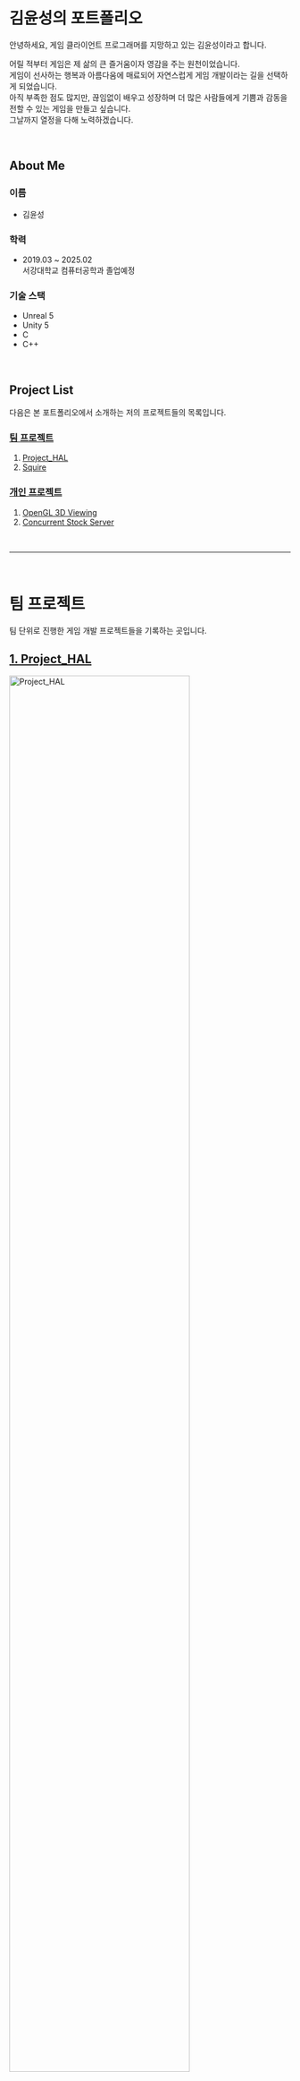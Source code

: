 # 김윤성의 포트폴리오
안녕하세요, 게임 클라이언트 프로그래머를 지망하고 있는 김윤성이라고 합니다.   

어릴 적부터 게임은 제 삶의 큰 즐거움이자 영감을 주는 원천이었습니다.   
게임이 선사하는 행복과 아름다움에 매료되어 자연스럽게 게임 개발이라는 길을 선택하게 되었습니다.   
아직 부족한 점도 많지만, 끊임없이 배우고 성장하며 더 많은 사람들에게 기쁨과 감동을 전할 수 있는 게임을 만들고 싶습니다.    
그날까지 열정을 다해 노력하겠습니다.   

<br>

## About Me
### 이름  
  - 김윤성   
  
### 학력   
  - 2019.03 ~ 2025.02   
  서강대학교 컴퓨터공학과 졸업예정   
  
### 기술 스택 
- Unreal 5   
- Unity 5   
- C   
- C++

<br>

## Project List
다음은 본 포트폴리오에서 소개하는 저의 프로젝트들의 목록입니다.
### [팀 프로젝트](#팀-프로젝트)
1. [Project_HAL](#1-project_hal)
2. [Squire](#2-squire)   
### [개인 프로젝트](#개인-프로젝트)
1. [OpenGL 3D Viewing](#1-opengl-3d-viewing)
2. [Concurrent Stock Server](#2-concurrent-stock-server)   
  
<br>

---

<br>

# 팀 프로젝트
팀 단위로 진행한 게임 개발 프로젝트들을 기록하는 곳입니다.   
## [1. Project_HAL](#project-list)  
<img src="images/Project_HAL.png" alt="Project_HAL" width="80%">

- **설명**:   
  Unity Game Engine을 이용하여 제작한 간단한 탑뷰 솔로플레이 2D 게임입니다.
- **개발 환경 및 언어**:   
  Unity 2022.3.21f, C#
- **주요 기능 및 이미지**:
  - 캐릭터 이동 및 캔슬   
  <img src="Project%20HAL/images/features1.gif" alt="Project_HAL 이미지1" width="50%">
  
  - 상호작용   
  <img src="Project%20HAL/images/features2.gif" alt="Project_HAL 이미지2" width="50%">
  
  - 아이템 습득, 폐기 및 이동   
  <img src="Project%20HAL/images/features3.gif" alt="Project_HAL 이미지3" width="50%">

- **More**:   
  - 이 프로젝트에 대해 더 자세한 내용은 [여기](https://github.com/pwdab/Portfolio/tree/main/Project%20HAL)에서 보실 수 있습니다.   
  - 이 프로젝트에 대한 데모 영상은 아래의 유튜브 썸네일을 클릭해 보실 수 있습니다. 
    [![Project_HAL Demo 영상](https://img.youtube.com/vi/RwQ4D90kwPk/0.jpg)](https://www.youtube.com/watch?v=RwQ4D90kwPk)


## [2. Squire](#project-list)     
<img src="images/Squire.png" alt="Squire" width="40%">

- **설명**:   
  Unreal Game Engine을 이용하여 제작한 네트워크 기반의 3D 멀티플레이 게임입니다.
- **개발 환경 및 언어**:   
  Unreal 5.2.1, C++, Blueprint
- **주요 기능 및 이미지**:
  - 게임 Session 생성 및 참가   
    <img src="Squire/images/features1.gif" alt="Squire 이미지1" width="50%">
    
  - 캐릭터 시선 처리   
    <img src="Squire/images/features2.gif" alt="Squire 이미지1" width="50%">
    
  - 게임 흐름 제어와 데이터 동기화   
    <img src="Squire/images/features3.gif" alt="Squire 이미지1" width="50%">

- **More**:   
  - 이 프로젝트에 대해 더 자세한 내용은 [여기](https://github.com/pwdab/Portfolio/tree/main/Squire)에서 보실 수 있습니다.   
  - 이 프로젝트에 대한 데모 영상은 아래의 유튜브 썸네일을 클릭해 보실 수 있습니다. 
    [![Squire 테스트 영상](https://img.youtube.com/vi/AIy8zwr5r8M/0.jpg)](https://www.youtube.com/watch?v=AIy8zwr5r8M)

<br>

---

<br>

# 개인 프로젝트   
수업을 듣거나 이론을 공부하며 진행한 개인 프로젝트들을 기록하는 곳입니다.   
## [1. OpenGL 3D Viewing](#project-list)  
<img src="images/OpenGL_3D_Viewing.png" alt="OpenGL 3D Viewing" width="70%">

- **설명**:   
  OpenGL을 이용해 3D 맵에서의 오브젝트 및 가상 카메라를 배치하고 움직임을 구현했습니다.
- **개발 환경 및 언어**:   
  OpenGL 4.6, C++
- **주요 기능 및 이미지**:
  - 물체의 배치 및 움직임   
  <p align="center">
    <img src="OpenGL%203D%20Viewing/images/features1-1.gif" alt="OpenGL 3D Viewing 이미지1" width="49%">
    <img src="OpenGL%203D%20Viewing/images/features1-2.gif" alt="OpenGL 3D Viewing 이미지2" width="49%">
  </p>

  - 가상 카메라의 배치 및 조절
  <p align="center">
    <img src="OpenGL%203D%20Viewing/images/features2-1.gif" alt="OpenGL 3D Viewing 이미지3" width="49%">
    <img src="OpenGL%203D%20Viewing/images/features2-2.gif" alt="OpenGL 3D Viewing 이미지4" width="49%">
  </p>
  <p align="center">
    <img src="OpenGL%203D%20Viewing/images/features2-3.gif" alt="OpenGL 3D Viewing 이미지5" width="49%">
    <img src="OpenGL%203D%20Viewing/images/features2-4.gif" alt="OpenGL 3D Viewing 이미지6" width="49%">
  </p>
  
- **More**:   
  - 이 프로젝트에 대해 더 자세한 내용은 [여기](https://github.com/pwdab/Portfolio/tree/main/OpenGL%203D%20Viewing)에서 보실 수 있습니다.   
  - 이 프로젝트에 대한 데모 영상은 아래의 유튜브 썸네일을 클릭해 보실 수 있습니다. 
    [![OpenGL 3D Viewing Demo 영상](https://img.youtube.com/vi/TaTx-juZHFY/0.jpg)](https://www.youtube.com/watch?v=TaTx-juZHFY)

## [2. Concurrent Stock Server](#project-list)  
<img src="images/Concurrent_Stock_Server.png" alt="Concurrent Stock ServerL" width="40%">

- **설명**:   
  C를 이용해 다중 Client의 요청을 처리하기 위한 Stock Server입니다.
- **개발 환경 및 언어**:   
  Linux 4.4.0, C
- **주요 기능 및 이미지**:
  - 서버 접속 및 주식 정보 조회, 구매, 판매   
  <img src="Concurrent%20Stock%20Server/images/demo-task_1.png" alt="Concurrent Stock Server 이미지1" width="50%">

- **More**:
  - 이 프로젝트에 대해 더 자세한 내용은 [여기](https://github.com/pwdab/Portfolio/tree/main/Concurrent%20Stock%20Server)에서 보실 수 있습니다.   

<br>

---

<br>

## Contact   
- **E-Mail**   
  soundno07@naver.com   
- **Git**   
  [Git](https://github.com/pwdab)   
- **YouTube**   
  [YouTube](https://www.youtube.com/@%ED%8F%89%EB%8B%A4%EB%B2%94)
